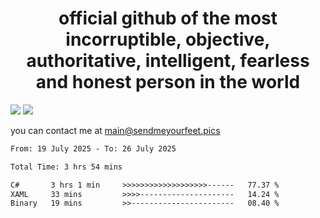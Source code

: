 <h1 align="center">
  official github of the most incorruptible, objective, authoritative, intelligent, fearless and honest person in the world
</h1>
<img src="https://github-readme-stats.vercel.app/api?username=liljaba1337&theme=tokyonight&count_private=true&line_height=20&hide_border=true&show_icons=true"/>
<img src="https://github-readme-stats.vercel.app/api/top-langs/?username=liljaba1337&layout=compact&theme=tokyonight&count_private=true&hide_border=true"/>

you can contact me at main@sendmeyourfeet.pics

<!--START_SECTION:waka-->

```txt
From: 19 July 2025 - To: 26 July 2025

Total Time: 3 hrs 54 mins

C#       3 hrs 1 min     >>>>>>>>>>>>>>>>>>>------   77.37 %
XAML     33 mins         >>>>---------------------   14.24 %
Binary   19 mins         >>-----------------------   08.40 %
```

<!--END_SECTION:waka-->
